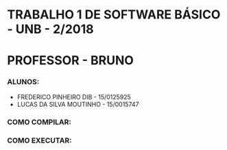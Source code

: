 # TRABALHO 1 DE SOFTWARE BÁSICO - UNB - 2/2018
# PROFESSOR - BRUNO

### ALUNOS:
- FREDERICO PINHEIRO DIB - 15/0125925
- LUCAS DA SILVA MOUTINHO - 15/0015747

### COMO COMPILAR:


### COMO EXECUTAR: